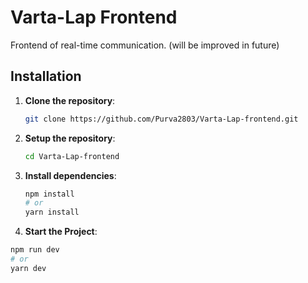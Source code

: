 # Varta-Lap Frontend

Frontend of real-time communication. (will be improved in future)
## Installation

1. **Clone the repository**:
   ```bash
   git clone https://github.com/Purva2803/Varta-Lap-frontend.git
2. **Setup the repository**:
   ```bash
   cd Varta-Lap-frontend
3. **Install dependencies**:
   ```bash
   npm install
   # or
   yarn install
 4. **Start the Project**:
   ```bash
   npm run dev
   # or
   yarn dev


